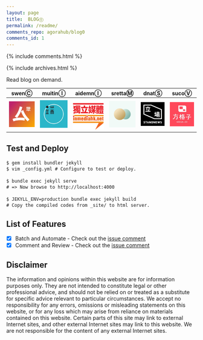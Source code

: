 ```yaml
---
layout: page
title:  BLOG⓪
permalink: /readme/
comments_repo: agorahub/blog0
comments_id: 1
---
```


{% include comments.html %}

{% include archives.html %}

Read blog on demand.

| swenⒸ | muitinⒾ | aidemnⒾ | srettaⓂ | dnatⓈ | sucoⓋ |
| -- | -- | -- | -- | -- | -- |
| [![HKCNews](https://raw.githubusercontent.com/agorahub/blog0/main/img/portfolio/hkcnews.jpg)](https://hkcnews.com/) | [![Initium](https://raw.githubusercontent.com/agorahub/blog0/main/img/portfolio/initium.jpg)](https://theinitium.com/) | [![Inmedia](https://raw.githubusercontent.com/agorahub/blog0/main/img/portfolio/inmedia.jpg)](https://inmediahk.net/) | [![Matters](https://raw.githubusercontent.com/agorahub/blog0/main/img/portfolio/matters.jpg)](https://matters.news/) | [![Stand](https://raw.githubusercontent.com/agorahub/blog0/main/img/portfolio/stand.jpg)](https://thestandnews.com/) | [![Vocus](https://raw.githubusercontent.com/agorahub/blog0/main/img/portfolio/vocus.jpg)](https://vocus.cc/) |

## Test and Deploy

```
$ gem install bundler jekyll
$ vim _config.yml # Configure to test or deploy.

$ bundle exec jekyll serve
# => Now browse to http://localhost:4000

$ JEKYLL_ENV=production bundle exec jekyll build
# Copy the compiled codes from _site/ to html server.
```

## List of Features

- [x] Batch and Automate - Check out the [issue comment](https://github.com/agorahub/news0/issues/1#issuecomment-597540617)
- [x] Comment and Review - Check out the [issue comment](https://github.com/agorahub/blog0/issues/3#issuecomment-790417947)

## Disclaimer

The information and opinions within this website are for information purposes only. They are not intended to constitute legal or other professional advice, and should not be relied on or treated as a substitute for specific advice relevant to particular circumstances. We accept no responsibility for any errors, omissions or misleading statements on this website, or for any loss which may arise from reliance on materials contained on this website. Certain parts of this site may link to external Internet sites, and other external Internet sites may link to this website. We are not responsible for the content of any external Internet sites.

